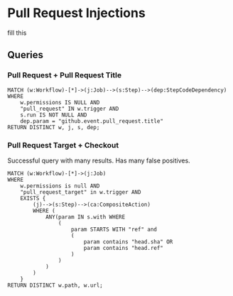 # Pull Request Injections
fill this

## Queries
### Pull Request + Pull Request Title 
``` cypher
MATCH (w:Workflow)-[*]->(j:Job)-->(s:Step)-->(dep:StepCodeDependency)
WHERE
    w.permissions IS NULL AND
    "pull_request" IN w.trigger AND
    s.run IS NOT NULL AND
    dep.param = "github.event.pull_request.title"
RETURN DISTINCT w, j, s, dep;
```

### Pull Request Target + Checkout

Successful query with many results. Has many false positives.

``` cypher
MATCH (w:Workflow)-[*]->(j:Job)
WHERE
    w.permissions is null AND
    "pull_request_target" in w.trigger AND
    EXISTS {
        (j)-->(s:Step)-->(ca:CompositeAction)
        WHERE (
            ANY(param IN s.with WHERE
                (
                    param STARTS WITH "ref" and 
                    (
                        param contains "head.sha" OR
                        param contains "head.ref"
                    )
                )
            )
        )
    }
RETURN DISTINCT w.path, w.url;
```
